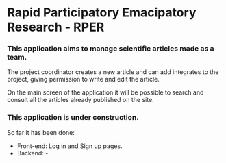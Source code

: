 # Rapid Participatory Emacipatory Research - RPER

### This application aims to manage scientific articles made as a team.

The project coordinator creates a new article and can add integrates to the project, giving permission to write and edit the article.

On the main screen of the application it will be possible to search and consult all the articles already published on the site.

### This application is under construction.

So far it has been done:
- Front-end: Log in and Sign up pages.
- Backend: -
